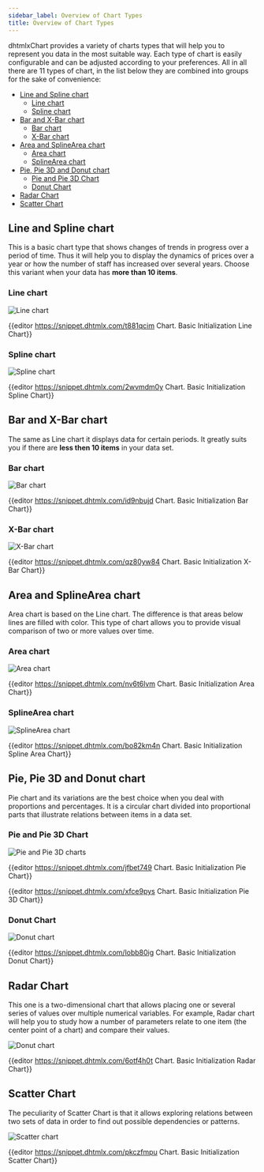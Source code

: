 ```yaml
---
sidebar_label: Overview of Chart Types 
title: Overview of Chart Types 
---          
```


dhtmlxChart provides a variety of charts types that will help you to represent you data in the most suitable way. Each type of chart is easily configurable and can be adjusted according to your preferences.
All in all there are 11 types of chart, in the list below they are combined into groups for the sake of convenience:

- [Line and Spline chart](#line-and-spline-chart)
  - [Line chart](#line-chart)
  - [Spline chart](#spline-chart)
- [Bar and X-Bar chart](#bar-and-x-bar-chart)
  - [Bar chart](#bar-chart)
  - [X-Bar chart](#x-bar-chart)
- [Area and SplineArea chart](#area-and-splinearea-chart)
  - [Area chart](#area-chart)
  - [SplineArea chart](#splinearea-chart)
- [Pie, Pie 3D and Donut chart](#pie-pie-3d-and-donut-chart)
  - [Pie and Pie 3D Chart](#pie-and-pie-3d-chart)
  - [Donut Chart](#donut-chart)
- [Radar Chart](#radar-chart)
- [Scatter Chart](#scatter-chart)

Line and Spline chart
------------------

This is a basic chart type that shows changes of trends in progress over a period of time. Thus it will help you to display the dynamics of prices over a year or
how the number of staff has increased over several years. Choose this variant when your data has **more than 10 items**. 

### Line chart

![Line chart](../assets/chart/line_overview.png)



{{editor    https://snippet.dhtmlx.com/t881qcim	Chart. Basic Initialization Line Chart}}

### Spline chart

![Spline chart](../assets/chart/spline_overview.png)


{{editor    https://snippet.dhtmlx.com/2wvmdm0y	Chart. Basic Initialization Spline Chart}}

Bar and X-Bar chart
---------------------

The same as Line chart it displays data for certain periods. It greatly suits you if there are **less then 10 items** in your data set.

### Bar chart

![Bar chart](../assets/chart/bar_overview.png)

{{editor    https://snippet.dhtmlx.com/id9nbujd	Chart. Basic Initialization Bar Chart}}

### X-Bar chart

![X-Bar chart](../assets/chart/xbar_overview.png)

{{editor    https://snippet.dhtmlx.com/qz80yw84	Chart. Basic Initialization X-Bar Chart}}

Area and SplineArea chart
--------------

Area chart is based on the Line chart. The difference is that areas below lines are filled with color. This type of chart allows you to provide visual comparison of two or more values over time.

### Area chart

![Area chart](../assets/chart/area_overview.png)

{{editor    https://snippet.dhtmlx.com/nv6t6lvm	Chart. Basic Initialization Area Chart}}

### SplineArea chart

![SplineArea chart](../assets/chart/splinearea_overview.png)

{{editor    https://snippet.dhtmlx.com/bo82km4n	Chart. Basic Initialization Spline Area Chart}}

Pie, Pie 3D and Donut chart
----------------------

Pie chart and its variations are the best choice when you deal with proportions and percentages. It is a circular chart divided into proportional parts that illustrate relations between items in a data set.

### Pie and Pie 3D Chart

![Pie and Pie 3D charts](../assets/chart/pie_overview.png)

{{editor    https://snippet.dhtmlx.com/jfbet749	Chart. Basic Initialization Pie Chart}}

{{editor    https://snippet.dhtmlx.com/xfce9pys	Chart. Basic Initialization Pie 3D Chart}}

### Donut Chart

![Donut chart](../assets/chart/donut_overview.png)

{{editor    https://snippet.dhtmlx.com/lobb80ig	Chart. Basic Initialization Donut Chart}}

Radar Chart
-----------------

This one is a two-dimensional chart that allows placing one or several series of values over multiple numerical variables. For example, Radar chart will help you to study how a number of parameters 
relate to one item (the center point of a chart) and compare their values.

![Donut chart](../assets/chart/radar_overview.png)

{{editor    https://snippet.dhtmlx.com/6otf4h0t	Chart. Basic Initialization Radar Chart}}

Scatter Chart
---------------

The peculiarity of Scatter Chart is that it allows exploring relations between two sets of data in order to find out possible dependencies or patterns.

![Scatter chart](../assets/chart/scatter_overview.png)


{{editor    https://snippet.dhtmlx.com/pkczfmpu	Chart. Basic Initialization Scatter Chart}}

